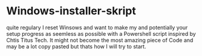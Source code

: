 # Windows-installer-skript
quite regulary I reset Winsows and want to make my and potentially your setup progress as seemless as possible with a Powershell script inspired by Chtis Titus Tech. It might not become the most amazing piece of Code and may be a lot copy pasted but thats how I will try to start.
